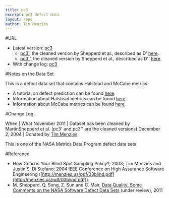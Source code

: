 ```yaml
---
title: pc3
excerpt: pc3 defect data
layout: repo
author: Tim Menzies
---
```



#URL

  * Latest version: [pc3](https://terapromise.csc.ncsu.edu:8443/svn/repo/defect/mccabehalsted/pc/pc3/pc3.arff)
      * [pc3'](https://terapromise.csc.ncsu.edu:8443/svn/repo/defect/mccabehalsted/pc/pc3/d), the cleaned version by Shepperd et al., described as D' [here](http://nasa-softwaredefectdatasets.wikispaces.com/home).
      * [pc3''](https://terapromise.csc.ncsu.edu:8443/svn/repo/defect/mccabehalsted/pc/pc3/dd), the cleaned version by Shepperd et al., described as D'' [here](http://nasa-softwaredefectdatasets.wikispaces.com/home).
  * With change log: [pc3](https://terapromise.csc.ncsu.edu:8443/svn/repo/defect/mccabehalsted/pc/pc3/)

#Notes on the Data Set

This is a defect data set that contains Halstead and McCabe metrics:
  * A tutorial on defect prediction can be found [here](http://code.google.com/p/promisedata/wiki/ShortTutorialOnDefectPrediction).
  * Information about Halstead metrics can be found [here](http://code.google.com/p/promisedata/wiki/Halstead).
  * Information about McCabe metrics can be found [here](http://code.google.com/p/promisedata/wiki/McCabe).

#Change Log

When | What
November 2011 | Dataset has been cleaned by MartinShepperd et al. (pc3' and pc3'' are the cleaned versions)
December 2, 2004 | Donated by [Tim Menzies](TimMenzies)

This is one of the NASA Metrics Data Program defect data sets.

#Reference
  * How Good is Your Blind  Spot Sampling Policy?; 2003; Tim Menzies and Justin S. Di Stefano; 2004 IEEE Conference on High Assurance Software Engineering ([http://menzies.us/pdf/03blind.pdf](http://menzies.us/pdf/03blind.pdf)).
  * M. Shepperd, Q. Song, Z. Sun and C. Mair, [Data Quality: Some Comments on the NASA Software Defect Data Sets](http://goo.gl/OlHNh) (under review), 2011